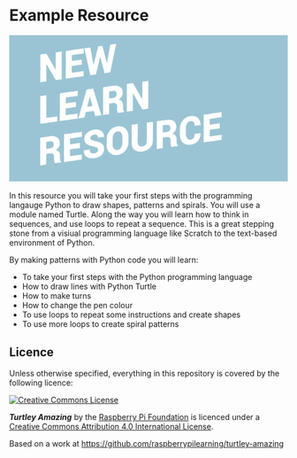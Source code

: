# Example Resource

![](cover.png)

In this resource you will take your first steps with the programming langauge Python to draw shapes, patterns and spirals. You will use a module named Turtle. Along the way you will learn how to think in sequences, and use loops to repeat a sequence. This is a great stepping stone from a visiual programming language like Scratch to the text-based environment of Python. 

By making patterns with Python code you will learn:

- To take your first steps with the Python programming language
- How to draw lines with Python Turtle
- How to make turns
- How to change the pen colour
- To use loops to repeat some instructions and create shapes
- To use more loops to create spiral patterns


## Licence

Unless otherwise specified, everything in this repository is covered by the following licence:

[![Creative Commons License](http://i.creativecommons.org/l/by-sa/4.0/88x31.png)](http://creativecommons.org/licenses/by-sa/4.0/)

***Turtley Amazing*** by the [Raspberry Pi Foundation](http://www.raspberrypi.org) is licenced under a [Creative Commons Attribution 4.0 International License](http://creativecommons.org/licenses/by-sa/4.0/).

Based on a work at https://github.com/raspberrypilearning/turtley-amazing
